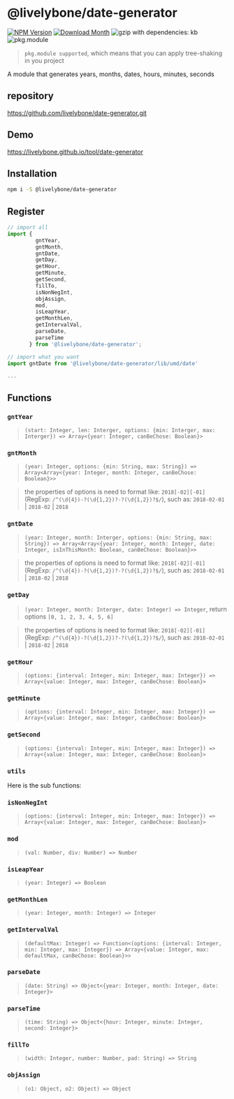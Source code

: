 # @livelybone/date-generator
[![NPM Version](http://img.shields.io/npm/v/@livelybone/date-generator.svg?style=flat-square)](https://www.npmjs.com/package/@livelybone/date-generator)
[![Download Month](http://img.shields.io/npm/dm/@livelybone/date-generator.svg?style=flat-square)](https://www.npmjs.com/package/@livelybone/date-generator)
![gzip with dependencies: kb](https://img.shields.io/badge/gzip--with--dependencies-kb-brightgreen.svg "gzip with dependencies: kb")
![pkg.module](https://img.shields.io/badge/pkg.module-supported-blue.svg "pkg.module")

> `pkg.module supported`, which means that you can apply tree-shaking in you project

A module that generates years, months, dates, hours, minutes, seconds

## repository
https://github.com/livelybone/date-generator.git

## Demo
https://livelybone.github.io/tool/date-generator

## Installation
```bash
npm i -S @livelybone/date-generator
```

## Register
```js
// import all
import {
         gntYear,
         gntMonth,
         gntDate,
         getDay,
         getHour,
         getMinute,
         getSecond,
         fillTo,
         isNonNegInt,
         objAssign,
         mod,
         isLeapYear,
         getMonthLen,
         getIntervalVal,
         parseDate,
         parseTime
       } from '@livelybone/date-generator';

// import what you want
import gntDate from '@livelybone/date-generator/lib/umd/date'

...
```

## Functions
### `gntYear`

> `(start: Integer, len: Interger, options: {min: Interger, max: Interger}) => Array<{year: Integer, canBeChose: Boolean}>`

### `gntMonth`

> `(year: Integer, options: {min: String, max: String}) => Array<Array<{year: Integer, month: Integer, canBeChose: Boolean}>>`

> the properties of options is need to format like: `2018[-02][-01]`(RegExp: `/^(\d{4})-?(\d{1,2})?-?(\d{1,2})?$/`), such as: `2018-02-01` | `2018-02` | `2018`

### `gntDate`

> `(year: Integer, month: Interger, options: {min: String, max: String}) => Array<Array<{year: Integer, month: Integer, date: Integer, isInThisMonth: Boolean, canBeChose: Boolean}>>`

> the properties of options is need to format like: `2018[-02][-01]`(RegExp: `/^(\d{4})-?(\d{1,2})?-?(\d{1,2})?$/`), such as: `2018-02-01` | `2018-02` | `2018`

### `getDay`

> `(year: Integer, month: Interger, date: Integer) => Integer`, return options `[0, 1, 2, 3, 4, 5, 6]`

> the properties of options is need to format like: `2018[-02][-01]`(RegExp: `/^(\d{4})-?(\d{1,2})?-?(\d{1,2})?$/`), such as: `2018-02-01` | `2018-02` | `2018`

### `getHour`

> `(options: {interval: Integer, min: Integer, max: Integer}) => Array<{value: Integer, max: Integer, canBeChose: Boolean}>`

### `getMinute`

> `(options: {interval: Integer, min: Integer, max: Integer}) => Array<{value: Integer, max: Integer, canBeChose: Boolean}>`

### `getSecond`

> `(options: {interval: Integer, min: Integer, max: Integer}) => Array<{value: Integer, max: Integer, canBeChose: Boolean}>`

### `utils`
Here is the sub functions:

### `isNonNegInt`

> `(options: {interval: Integer, min: Integer, max: Integer}) => Array<{value: Integer, max: Integer, canBeChose: Boolean}>`

### `mod`

> `(val: Number, div: Number) => Number`

### `isLeapYear`

> `(year: Integer) => Boolean`

### `getMonthLen`

> `(year: Integer, month: Integer) => Integer`

### `getIntervalVal`

> `(defaultMax: Integer) => Function<(options: {interval: Integer, min: Integer, max: Integer}) => Array<{value: Integer, max: defaultMax, canBeChose: Boolean}>>`

### `parseDate`

> `(date: String) => Object<{year: Integer, month: Integer, date: Integer}>`

### `parseTime`

> `(time: String) => Object<{hour: Integer, minute: Integer, second: Integer}>`

### `fillTo`

> `(width: Integer, number: Number, pad: String) => String`

### `objAssign`

> `(o1: Object, o2: Object) => Object`
